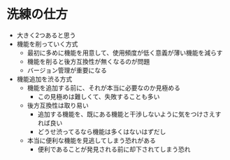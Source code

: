 # 洗練の仕方

- 大きく2つあると思う
- 機能を削っていく方式
  - 最初に多めに機能を用意して、使用頻度が低く意義が薄い機能を減らす
  - 機能を削ると後方互換性が無くなるのが問題
  - バージョン管理が重要になる
- 機能追加を渋る方式
  - 機能を追加する前に、それが本当に必要なのか見極める
    - この見極めは難しくて、失敗することも多い
  - 後方互換性は取り易い
    - 追加する機能を、既にある機能と干渉しないように気をつけさえすれば良い
    - どうせ渋ってるなら機能は多くはないはずだし
  - 本当に便利な機能を見逃してしまう恐れがある
    - 便利であることが発見される前に却下されてしまう恐れ
